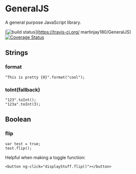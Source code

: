# GeneralJS
A general purpose JavaScript library.

[![build status](https://secure.travis-ci.org/martinjay180/GeneralJS.png)](https://travis-ci.org/ martinjay180/GeneralJS)
[![Coverage Status](https://coveralls.io/repos/martinjay180/GeneralJS/badge.svg)](https://coveralls.io/github/martinjay180/GeneralJS?branch=master)

## Strings

### format

    "This is pretty {0}".format("cool");
    
### toInt(fallback)

    "123".toInt();
    "123a".toInt(3);
    
## Boolean

### flip

    var test = true;
    test.flip();

Helpful when making a toggle function:

    <button ng-click="displayStuff.flip()"></button>

